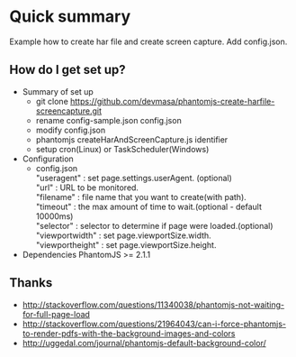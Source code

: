 # Quick summary
Example how to create har file and create screen capture.
Add config.json.

## How do I get set up?
* Summary of set up
    * git clone https://github.com/devmasa/phantomjs-create-harfile-screencapture.git
    * rename config-sample.json config.json
    * modify config.json
    * phantomjs createHarAndScreenCapture.js identifier
    * setup cron(Linux) or TaskScheduler(Windows)
* Configuration
    * config.json  
        "useragent" : set page.settings.userAgent. (optional)  
        "url" : URL to be monitored.  
        "filename" : file name that you want to create(with path).  
        "timeout" : the max amount of time to wait.(optional - default 10000ms)  
        "selector" : selector to determine if page were loaded.(optional)  
        "viewportwidth" : set page.viewportSize.width.  
        "viewportheight" : set page.viewportSize.height.  
* Dependencies
    PhantomJS >= 2.1.1

## Thanks
* http://stackoverflow.com/questions/11340038/phantomjs-not-waiting-for-full-page-load
* http://stackoverflow.com/questions/21964043/can-i-force-phantomjs-to-render-pdfs-with-the-background-images-and-colors
* http://uggedal.com/journal/phantomjs-default-background-color/